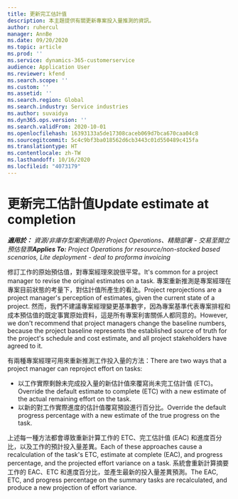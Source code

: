 ```yaml
---
title: 更新完工估計值
description: 本主題提供有關更新專案投入量推測的資訊。
author: ruhercul
manager: AnnBe
ms.date: 09/20/2020
ms.topic: article
ms.prod: ''
ms.service: dynamics-365-customerservice
audience: Application User
ms.reviewer: kfend
ms.search.scope: ''
ms.custom: ''
ms.assetid: ''
ms.search.region: Global
ms.search.industry: Service industries
ms.author: suvaidya
ms.dyn365.ops.version: ''
ms.search.validFrom: 2020-10-01
ms.openlocfilehash: 16393133a5de17308caceb069d7bca670caa04c8
ms.sourcegitcommit: 5c4c9bf3ba018562d6cb3443c01d550489c415fa
ms.translationtype: HT
ms.contentlocale: zh-TW
ms.lasthandoff: 10/16/2020
ms.locfileid: "4073179"
---
```

# <a name="update-estimate-at-completion"></a><span data-ttu-id="af0d7-103">更新完工估計值</span><span class="sxs-lookup"><span data-stu-id="af0d7-103">Update estimate at completion</span></span>

<span data-ttu-id="af0d7-104">_**適用於：** 資源/非庫存型案例適用的 Project Operations、精簡部署 - 交易至開立預估發票_</span><span class="sxs-lookup"><span data-stu-id="af0d7-104">_**Applies To:** Project Operations for resource/non-stocked based scenarios, Lite deployment - deal to proforma invoicing_</span></span>

<span data-ttu-id="af0d7-105">修訂工作的原始預估值，對專案經理來說很平常。</span><span class="sxs-lookup"><span data-stu-id="af0d7-105">It's common for a project manager to revise the original estimates on a task.</span></span> <span data-ttu-id="af0d7-106">專案重新推測是專案經理在專案目前狀態的考量下，對估計值所產生的看法。</span><span class="sxs-lookup"><span data-stu-id="af0d7-106">Project reprojections are a project manager's perception of estimates, given the current state of a project.</span></span> <span data-ttu-id="af0d7-107">然而，我們不建議專案經理變更基準數字，因為專案基準代表專案排程和成本預估值的既定事實原始資料，這是所有專案利害關係人都同意的。</span><span class="sxs-lookup"><span data-stu-id="af0d7-107">However, we don't recommend that project managers change the baseline numbers, because the project baseline represents the established source of truth for the project's schedule and cost estimate, and all project stakeholders have agreed to it.</span></span>

<span data-ttu-id="af0d7-108">有兩種專案經理可用來重新推測工作投入量的方法：</span><span class="sxs-lookup"><span data-stu-id="af0d7-108">There are two ways that a project manager can reproject effort on tasks:</span></span>

- <span data-ttu-id="af0d7-109">以工作實際剩餘未完成投入量的新估計值來覆寫尚未完工估計值 (ETC)。</span><span class="sxs-lookup"><span data-stu-id="af0d7-109">Override the default estimate to complete (ETC) with a new estimate of the actual remaining effort on the task.</span></span> 
- <span data-ttu-id="af0d7-110">以新的對工作實際進度的估計值覆寫預設進行百分比。</span><span class="sxs-lookup"><span data-stu-id="af0d7-110">Override the default progress percentage with a new estimate of the true progress on the task.</span></span>

<span data-ttu-id="af0d7-111">上述每一種方法都會導致重新計算工作的 ETC、完工估計值 (EAC) 和進度百分比，以及工作的預計投入量差異。</span><span class="sxs-lookup"><span data-stu-id="af0d7-111">Each of these approaches cause a recalculation of the task's ETC, estimate at complete (EAC), and progress percentage, and the projected effort variance on a task.</span></span> <span data-ttu-id="af0d7-112">系統會重新計算摘要工作的 EAC、ETC 和進度百分比，並產生最新的投入量差異預測。</span><span class="sxs-lookup"><span data-stu-id="af0d7-112">The EAC, ETC, and progress percentage on the summary tasks are recalculated, and produce a new projection of effort variance.</span></span>
